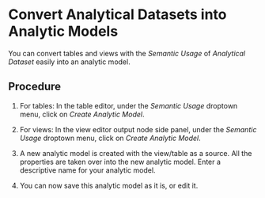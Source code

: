<!-- loio1c674aa858fa475fb36492972e418beb -->

# Convert Analytical Datasets into Analytic Models

You can convert tables and views with the *Semantic Usage* of *Analytical Dataset* easily into an analytic model.



## Procedure

1.  For tables: In the table editor, under the *Semantic Usage* droptown menu, click on *Create Analytic Model*.

2.  For views: In the view editor output node side panel, under the *Semantic Usage* droptown menu, click on *Create Analytic Model*.

3.  A new analytic model is created with the view/table as a source. All the properties are taken over into the new analytic model. Enter a descriptive name for your analytic model.

4.  You can now save this analytic model as it is, or edit it.


